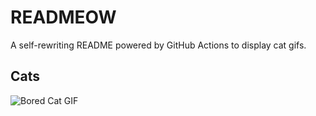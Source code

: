 # READMEOW

A self-rewriting README powered by GitHub Actions to display cat gifs.

## Cats

![Bored Cat GIF](https://media3.giphy.com/media/mlvseq9yvZhba/200.gif?cid=9acd02daxz9976f9v2l385xn25ug62mrtzsj5a8b95lw01nz&ep=v1_gifs_search&rid=200.gif&ct=g)
